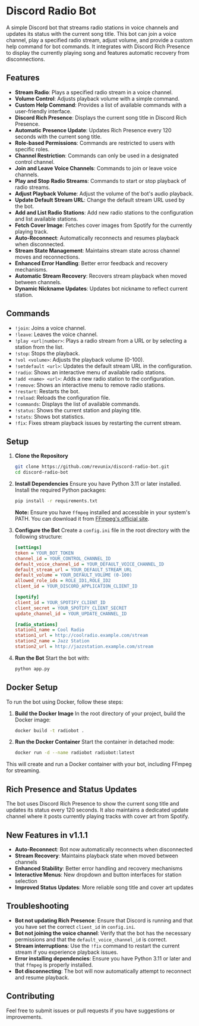 # Discord Radio Bot

A simple Discord bot that streams radio stations in voice channels and updates its status with the current song title. This bot can join a voice channel, play a specified radio stream, adjust volume, and provide a custom help command for bot commands. It integrates with Discord Rich Presence to display the currently playing song and features automatic recovery from disconnections.

## Features

- **Stream Radio**: Plays a specified radio stream in a voice channel.
- **Volume Control**: Adjusts playback volume with a simple command.
- **Custom Help Command**: Provides a list of available commands with a user-friendly interface.
- **Discord Rich Presence**: Displays the current song title in Discord Rich Presence.
- **Automatic Presence Update**: Updates Rich Presence every 120 seconds with the current song title.
- **Role-based Permissions**: Commands are restricted to users with specific roles.
- **Channel Restriction**: Commands can only be used in a designated control channel.
- **Join and Leave Voice Channels**: Commands to join or leave voice channels.
- **Play and Stop Radio Streams**: Commands to start or stop playback of radio streams.
- **Adjust Playback Volume**: Adjust the volume of the bot's audio playback.
- **Update Default Stream URL**: Change the default stream URL used by the bot.
- **Add and List Radio Stations**: Add new radio stations to the configuration and list available stations.
- **Fetch Cover Image**: Fetches cover images from Spotify for the currently playing track.
- **Auto-Reconnect**: Automatically reconnects and resumes playback when disconnected.
- **Stream State Management**: Maintains stream state across channel moves and reconnections.
- **Enhanced Error Handling**: Better error feedback and recovery mechanisms.
- **Automatic Stream Recovery**: Recovers stream playback when moved between channels.
- **Dynamic Nickname Updates**: Updates bot nickname to reflect current station.

## Commands

- `!join`: Joins a voice channel.
- `!leave`: Leaves the voice channel.
- `!play <url|number>`: Plays a radio stream from a URL or by selecting a station from the list.
- `!stop`: Stops the playback.
- `!vol <volume>`: Adjusts the playback volume (0-100).
- `!setdefault <url>`: Updates the default stream URL in the configuration.
- `!radio`: Shows an interactive menu of available radio stations.
- `!add <name> <url>`: Adds a new radio station to the configuration.
- `!remove`: Shows an interactive menu to remove radio stations.
- `!restart`: Restarts the bot.
- `!reload`: Reloads the configuration file.
- `!commands`: Displays the list of available commands.
- `!status`: Shows the current station and playing title.
- `!stats`: Shows bot statistics.
- `!fix`: Fixes stream playback issues by restarting the current stream.

## Setup

1. **Clone the Repository**
    ```bash
    git clone https://github.com/revunix/discord-radio-bot.git
    cd discord-radio-bot
    ```

2. **Install Dependencies**
    Ensure you have Python 3.11 or later installed. Install the required Python packages:
    ```bash
    pip install -r requirements.txt
    ```
    **Note:** Ensure you have `ffmpeg` installed and accessible in your system's PATH. You can download it from [FFmpeg's official site](https://ffmpeg.org/download.html).

3. **Configure the Bot**
    Create a `config.ini` file in the root directory with the following structure:
    ```ini
    [settings]
    token = YOUR_BOT_TOKEN
    channel_id = YOUR_CONTROL_CHANNEL_ID
    default_voice_channel_id = YOUR_DEFAULT_VOICE_CHANNEL_ID
    default_stream_url = YOUR_DEFAULT_STREAM_URL
    default_volume = YOUR_DEFAULT_VOLUME (0-100)
    allowed_role_ids = ROLE_ID1,ROLE_ID2
    client_id = YOUR_DISCORD_APPLICATION_CLIENT_ID

    [spotify]
    client_id = YOUR_SPOTIFY_CLIENT_ID
    client_secret = YOUR_SPOTIFY_CLIENT_SECRET
    update_channel_id = YOUR_UPDATE_CHANNEL_ID

    [radio_stations]
    station1_name = Cool Radio
    station1_url = http://coolradio.example.com/stream
    station2_name = Jazz Station
    station2_url = http://jazzstation.example.com/stream
    ```

4. **Run the Bot**
    Start the bot with:
    ```bash
    python app.py
    ```

## Docker Setup

To run the bot using Docker, follow these steps:

1. **Build the Docker Image**
    In the root directory of your project, build the Docker image:
    ```bash
    docker build -t radiobot .
    ```

2. **Run the Docker Container**
    Start the container in detached mode:
    ```bash
    docker run -d --name radiobot radiobot:latest
    ```

This will create and run a Docker container with your bot, including FFmpeg for streaming.

## Rich Presence and Status Updates

The bot uses Discord Rich Presence to show the current song title and updates its status every 120 seconds. It also maintains a dedicated update channel where it posts currently playing tracks with cover art from Spotify.

## New Features in v1.1.1

- **Auto-Reconnect**: Bot now automatically reconnects when disconnected
- **Stream Recovery**: Maintains playback state when moved between channels
- **Enhanced Stability**: Better error handling and recovery mechanisms
- **Interactive Menus**: New dropdown and button interfaces for station selection
- **Improved Status Updates**: More reliable song title and cover art updates

## Troubleshooting

- **Bot not updating Rich Presence**: Ensure that Discord is running and that you have set the correct `client_id` in `config.ini`.
- **Bot not joining the voice channel**: Verify that the bot has the necessary permissions and that the `default_voice_channel_id` is correct.
- **Stream interruptions**: Use the `!fix` command to restart the current stream if you experience playback issues.
- **Error installing dependencies**: Ensure you have Python 3.11 or later and that `ffmpeg` is properly installed.
- **Bot disconnecting**: The bot will now automatically attempt to reconnect and resume playback.

## Contributing

Feel free to submit issues or pull requests if you have suggestions or improvements.
